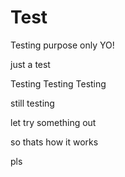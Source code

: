 # Test
Testing purpose only YO!

just a test

Testing Testing Testing

still testing

let try something out

so thats how it works

pls
